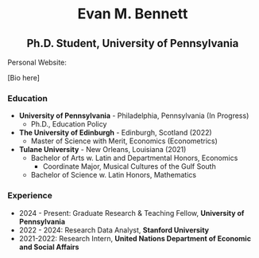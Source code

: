 <div align="center">
  
  # Evan M. Bennett
  ## Ph.D. Student, University of Pennsylvania
</div>
Personal Website: 

[Bio here]

### Education
- **University of Pennsylvania** - Philadelphia, Pennsylvania (In Progress)
  - Ph.D., Education Policy
- **The University of Edinburgh** - Edinburgh, Scotland (2022)
  - Master of Science with Merit, Economics (Econometrics)
- **Tulane University** - New Orleans, Louisiana (2021)
  - Bachelor of Arts w. Latin and Departmental Honors, Economics
    - Coordinate Major, Musical Cultures of the Gulf South
  - Bachelor of Science w. Latin Honors, Mathematics

### Experience
- 2024 - Present: Graduate Research & Teaching Fellow, **University of Pennsylvania**
- 2022 - 2024: Research Data Analyst, **Stanford University**
- 2021-2022: Research Intern, **United Nations Department of Economic and Social Affairs**
